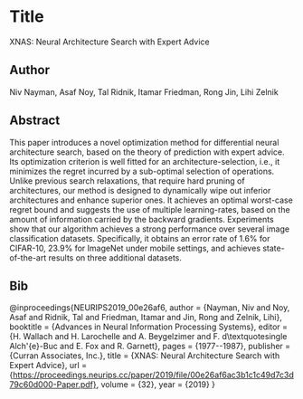 # Title
XNAS: Neural Architecture Search with Expert Advice

## Author
Niv Nayman, Asaf Noy, Tal Ridnik, Itamar Friedman, Rong Jin, Lihi Zelnik

## Abstract
This paper introduces a novel optimization method for differential neural architecture search, based on the theory of prediction with expert advice. Its optimization criterion is well fitted for an architecture-selection, i.e., it minimizes the regret incurred by a sub-optimal selection of operations. Unlike previous search relaxations, that require hard pruning of architectures, our method is designed to dynamically wipe out inferior architectures and enhance superior ones. It achieves an optimal worst-case regret bound and suggests the use of multiple learning-rates, based on the amount of information carried by the backward gradients. Experiments show that our algorithm achieves a strong performance over several image classification datasets. Specifically, it obtains an error rate of 1.6% for CIFAR-10, 23.9% for ImageNet under mobile settings, and achieves state-of-the-art results on three additional datasets.

## Bib
@inproceedings{NEURIPS2019_00e26af6,
 author = {Nayman, Niv and Noy, Asaf and Ridnik, Tal and Friedman, Itamar and Jin, Rong and Zelnik, Lihi},
 booktitle = {Advances in Neural Information Processing Systems},
 editor = {H. Wallach and H. Larochelle and A. Beygelzimer and F. d\textquotesingle Alch\'{e}-Buc and E. Fox and R. Garnett},
 pages = {1977--1987},
 publisher = {Curran Associates, Inc.},
 title = {XNAS: Neural Architecture Search with Expert Advice},
 url = {https://proceedings.neurips.cc/paper/2019/file/00e26af6ac3b1c1c49d7c3d79c60d000-Paper.pdf},
 volume = {32},
 year = {2019}
}